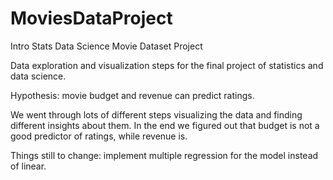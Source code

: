 # MoviesDataProject
Intro Stats Data Science Movie Dataset Project


Data exploration and visualization steps for the final project of statistics and data science. 

Hypothesis: movie budget and revenue can predict ratings.

We went through lots of different steps visualizing the data and finding different insights about them. 
In the end we figured out that budget is not a good predictor of ratings, while revenue is. 


Things still to change: implement multiple regression for the model instead of linear.
